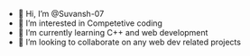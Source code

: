- 👋 Hi, I’m @Suvansh-07
- 👀 I’m interested in Competetive coding
- 🌱 I’m currently learning C++ and web development
- 💞️ I’m looking to collaborate on any web dev related projects

<!---
Suvansh-07/Suvansh-07 is a ✨ special ✨ repository because its `README.md` (this file) appears on your GitHub profile.
You can click the Preview link to take a look at your changes.
--->
